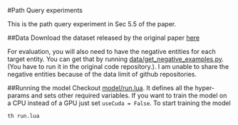 #Path Query experiments 

This is the path query experiment in Sec 5.5 of the paper.

##Data
Download the dataset released by the original paper [here](https://worksheets.codalab.org/worksheets/0xfcace41fdeec45f3bc6ddf31107b829f/)

For evaluation, you will also need to have the negative entities for each target entity. You can get that by running [data/get_negative_examples.py](data/get_negative_examples.py). (You have to run it in the original code repository.). I am unable to share the negative entities because of the data limit of github repositories.

##Running the model
Checkout [model/run.lua](model/run.lua). It defines all the hyper-params and sets other required variables. If you want to train the model on a CPU instead of a GPU just set ```useCuda = False```. To start training the model
```
th run.lua
```






